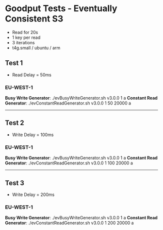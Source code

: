 # Goodput Tests - Eventually Consistent S3
- Read for 20s
- 1 key per read
- 3 iterations
- t4g.small / ubuntu / arm

## Test 1
- Read Delay = 50ms

### EU-WEST-1
**Busy Write Generator**: ./evBusyWriteGenerator.sh v3.0.0 1 a
**Constant Read Generator**: ./evConstantReadGenerator.sh v3.0.0 1 50 20000 a

---
## Test 2
- Write Delay = 100ms

### EU-WEST-1
**Busy Write Generator**: ./evBusyWriteGenerator.sh v3.0.0 1 a
**Constant Read Generator**: ./evConstantReadGenerator.sh v3.0.0 1 100 20000 a

---
## Test 3
- Write Delay = 200ms

### EU-WEST-1
**Busy Write Generator**: ./evBusyWriteGenerator.sh v3.0.0 1 a
**Constant Read Generator**: ./evConstantReadGenerator.sh v3.0.0 1 200 20000 a
